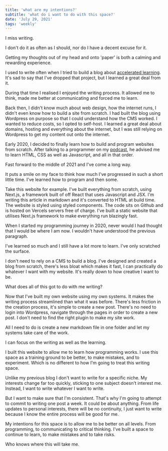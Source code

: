 ```yaml
---
title: 'what are my intentions?'
subtitle: 'what do i want to do with this space?'
date: 'July 29, 2021'
tags: 'weekly'
---
```


I miss writing.

I don't do it as often as I should, nor do I have a decent excuse for it.

Getting my thoughts out of my head and onto 'paper' is both a calming and rewarding experience.

I used to write often when I tried to build a blog about [accelerated learning](https://galiway.blog). It's sad to say that I've dropped that project, but I learned a great deal from it.

During that time I realised I enjoyed the writing process. It allowed me to think, made me better at communicating and forced me to learn.

Back then, I didn't know much about web design, how the internet runs, I didn't even know how to build a site from scratch. I had built the blog using Wordpress on purpose so that I could understand how the CMS worked. I wanted to reduce costs, so I opted to self-host. I learned a great deal about domains, hosting and everything about the internet, but I was still relying on Wordpress to get my content out onto the internet.

Early 2020, I decided to finally learn how to build and program websites from scratch. After talking to a programmer on my [podcast](https://www.galiway.blog/dimitris-gkiokas-the-meta-learners/), he advised me to learn HTML, CSS as well as Javascript, and all in that order.

Fast forward to the middle of 2021 and I've come a long way.

It puts a smile on my face to think how much I've progressed in such a short little time. I've learned how to program and then some.

Take this website for example. I've built everything from scratch, using Next.js, a framework built of off React that uses Javascript and JSX. I'm writing this article in markdown and it's converted to HTML at build time. The website is styled using styled components. The code sits on Github and is hosted on Vercels servers free of charge. I've built a static website that utilises Next.js framework to make everything run blazingly fast.

When I started my programming journey in 2020, never would I had thought that I would be where I am now. I wouldn't have understood the previous paragraph.

I've learned so much and I still have a lot more to learn. I've only scratched the surface.

I don't need to rely on a CMS to build a blog. I've designed and created a blog from scratch, there's less bloat which makes it fast, I can practically do whatever I want with my website. It's really down to how creative I want to be.

What does all of this got to do with me writing?

Now that I've built my own website using my own systems. It makes the writing process streamlined than what it was before. There's less friction in the creation process, it's simple to create a new post. There's no need to login into Wordpress, navigate through the pages in order to create a new post. I don't need to find the right plugin to make my site work.

All I need to do is create a new markdown file in one folder and let my systems take care of the work.

I can focus on the writing as well as the learning.

I built this website to allow me to learn how programming works. I use this space as a training ground to be better, to make mistakes, and to experiment. Which is no different to how I'm going to treat this writing space.

Unlike my previous blog I don't want to write for a specific niche. My interests change far too quickly, sticking to one subject doesn't interest me. Instead, I want to write whatever I want to write.

But I want to make sure that I'm consistent. That's why I'm going to attempt to commit to writing one post a week. It could be about anything. From life updates to personal interests, there will be no continuity, I just want to write because I know the entire process will be good for me.

My intentions for this space is to allow me to be better on all levels. From programming, to communicating to critical thinking. I've built a space to continue to learn, to make mistakes and to take risks.

Who knows where this will take me.
